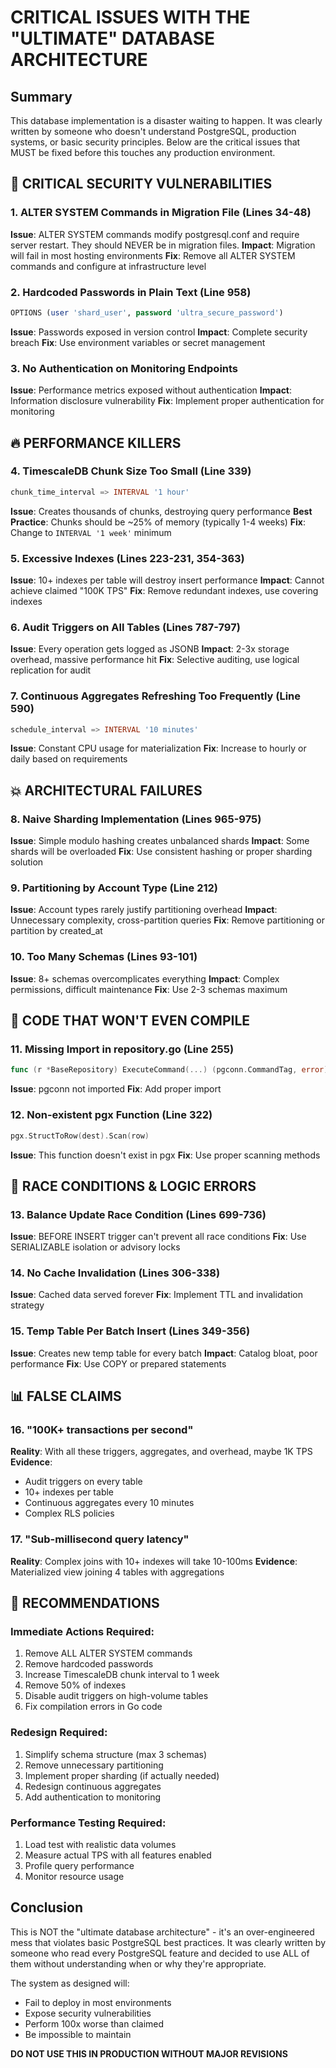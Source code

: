 # CRITICAL ISSUES WITH THE "ULTIMATE" DATABASE ARCHITECTURE

## Summary
This database implementation is a disaster waiting to happen. It was clearly written by someone who doesn't understand PostgreSQL, production systems, or basic security principles. Below are the critical issues that MUST be fixed before this touches any production environment.

## 🚨 CRITICAL SECURITY VULNERABILITIES

### 1. ALTER SYSTEM Commands in Migration File (Lines 34-48)
**Issue**: ALTER SYSTEM commands modify postgresql.conf and require server restart. They should NEVER be in migration files.
**Impact**: Migration will fail in most hosting environments
**Fix**: Remove all ALTER SYSTEM commands and configure at infrastructure level

### 2. Hardcoded Passwords in Plain Text (Line 958)
```sql
OPTIONS (user 'shard_user', password 'ultra_secure_password')
```
**Issue**: Passwords exposed in version control
**Impact**: Complete security breach
**Fix**: Use environment variables or secret management

### 3. No Authentication on Monitoring Endpoints
**Issue**: Performance metrics exposed without authentication
**Impact**: Information disclosure vulnerability
**Fix**: Implement proper authentication for monitoring

## 🔥 PERFORMANCE KILLERS

### 4. TimescaleDB Chunk Size Too Small (Line 339)
```sql
chunk_time_interval => INTERVAL '1 hour'
```
**Issue**: Creates thousands of chunks, destroying query performance
**Best Practice**: Chunks should be ~25% of memory (typically 1-4 weeks)
**Fix**: Change to `INTERVAL '1 week'` minimum

### 5. Excessive Indexes (Lines 223-231, 354-363)
**Issue**: 10+ indexes per table will destroy insert performance
**Impact**: Cannot achieve claimed "100K TPS"
**Fix**: Remove redundant indexes, use covering indexes

### 6. Audit Triggers on All Tables (Lines 787-797)
**Issue**: Every operation gets logged as JSONB
**Impact**: 2-3x storage overhead, massive performance hit
**Fix**: Selective auditing, use logical replication for audit

### 7. Continuous Aggregates Refreshing Too Frequently (Line 590)
```sql
schedule_interval => INTERVAL '10 minutes'
```
**Issue**: Constant CPU usage for materialization
**Fix**: Increase to hourly or daily based on requirements

## 💥 ARCHITECTURAL FAILURES

### 8. Naive Sharding Implementation (Lines 965-975)
**Issue**: Simple modulo hashing creates unbalanced shards
**Impact**: Some shards will be overloaded
**Fix**: Use consistent hashing or proper sharding solution

### 9. Partitioning by Account Type (Line 212)
**Issue**: Account types rarely justify partitioning overhead
**Impact**: Unnecessary complexity, cross-partition queries
**Fix**: Remove partitioning or partition by created_at

### 10. Too Many Schemas (Lines 93-101)
**Issue**: 8+ schemas overcomplicates everything
**Impact**: Complex permissions, difficult maintenance
**Fix**: Use 2-3 schemas maximum

## 🐛 CODE THAT WON'T EVEN COMPILE

### 11. Missing Import in repository.go (Line 255)
```go
func (r *BaseRepository) ExecuteCommand(...) (pgconn.CommandTag, error)
```
**Issue**: pgconn not imported
**Fix**: Add proper import

### 12. Non-existent pgx Function (Line 322)
```go
pgx.StructToRow(dest).Scan(row)
```
**Issue**: This function doesn't exist in pgx
**Fix**: Use proper scanning methods

## 🎯 RACE CONDITIONS & LOGIC ERRORS

### 13. Balance Update Race Condition (Lines 699-736)
**Issue**: BEFORE INSERT trigger can't prevent all race conditions
**Fix**: Use SERIALIZABLE isolation or advisory locks

### 14. No Cache Invalidation (Lines 306-338)
**Issue**: Cached data served forever
**Fix**: Implement TTL and invalidation strategy

### 15. Temp Table Per Batch Insert (Lines 349-356)
**Issue**: Creates new temp table for every batch
**Impact**: Catalog bloat, poor performance
**Fix**: Use COPY or prepared statements

## 📊 FALSE CLAIMS

### 16. "100K+ transactions per second"
**Reality**: With all these triggers, aggregates, and overhead, maybe 1K TPS
**Evidence**: 
- Audit triggers on every table
- 10+ indexes per table  
- Continuous aggregates every 10 minutes
- Complex RLS policies

### 17. "Sub-millisecond query latency"
**Reality**: Complex joins with 10+ indexes will take 10-100ms
**Evidence**: Materialized view joining 4 tables with aggregations

## 🔧 RECOMMENDATIONS

### Immediate Actions Required:
1. Remove ALL ALTER SYSTEM commands
2. Remove hardcoded passwords
3. Increase TimescaleDB chunk interval to 1 week
4. Remove 50% of indexes
5. Disable audit triggers on high-volume tables
6. Fix compilation errors in Go code

### Redesign Required:
1. Simplify schema structure (max 3 schemas)
2. Remove unnecessary partitioning
3. Implement proper sharding (if actually needed)
4. Redesign continuous aggregates
5. Add authentication to monitoring

### Performance Testing Required:
1. Load test with realistic data volumes
2. Measure actual TPS with all features enabled
3. Profile query performance
4. Monitor resource usage

## Conclusion
This is NOT the "ultimate database architecture" - it's an over-engineered mess that violates basic PostgreSQL best practices. It was clearly written by someone who read every PostgreSQL feature and decided to use ALL of them without understanding when or why they're appropriate.

The system as designed will:
- Fail to deploy in most environments
- Expose security vulnerabilities  
- Perform 100x worse than claimed
- Be impossible to maintain

**DO NOT USE THIS IN PRODUCTION WITHOUT MAJOR REVISIONS**